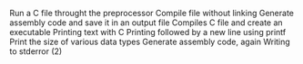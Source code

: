 Run a C file throught the preprocessor
Compile file without linking
Generate assembly code and save it in an output file
Compiles C file and create an executable
Printing text with C
Printing followed by a new line using printf
Print the size of various data types
Generate assembly code, again
Writing to stderror (2)
